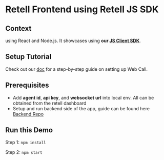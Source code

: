# Retell Frontend using Retell JS SDK
## Context

using React and Node.js. It showcases using **our [JS Client SDK](https://github.com/adam-team/retell-client-js-sdk)**.

## Setup Tutorial

Check out our [doc](https://docs.retellai.com/guide/react-web-call-setup) for a
step-by-step guide on setting up Web Call.

## Prerequisites

- Add **agent id**, **api key**, and **websocket url** into local env. All can be obtained from the retell dashboard
- Setup and run backend side of the app, guide can be found here [Backend Repo](https://github.com/fikfan/retell-be.git)


## Run this Demo

Step 1: `npm install`

Step 2: `npm start`
